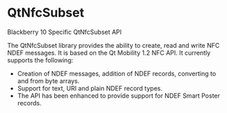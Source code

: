 QtNfcSubset
===========

Blackberry 10 Specific QtNfcSubset API

The QtNfcSubset library provides the ability to create, read and write NFC NDEF messages.
It is based on the Qt Mobility 1.2 NFC API. It currently supports the following:

-	Creation of NDEF messages, addition of NDEF records, converting to and from byte arrays.
-	Support for text, URI and plain NDEF record types.
-	The API has been enhanced to provide support for NDEF Smart Poster records.
